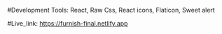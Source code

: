 

#Development Tools: React, Raw Css, React icons, Flaticon, Sweet alert

#Live_link:  https://furnish-final.netlify.app